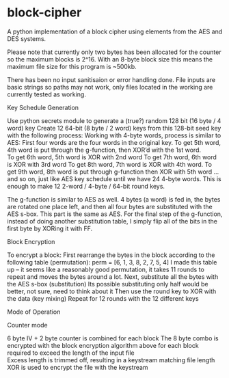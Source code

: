 # block-cipher

A python implementation of a block cipher using elements from the AES and DES systems.

Please note that currently only two bytes has been allocated for the counter so the maximum blocks is 2^16. With an 8-byte block size this means the maximum file size for this program is ~500kb.

There has been no input sanitisaion or error handling done. File inputs are basic strings so paths may not work, only files located in the working
are currently tested as working.

Key Schedule Generation 

Use python secrets module to generate a (true?) random 128 bit (16 byte / 4 word) key 
Create 12 64-bit (8 byte / 2 word) keys from this 128-bit seed key with the following process: 
Working with 4-byte words, process is similar to AES: 
First four words are the four words in the original key. 
To get 5th word, 4th word is put through the g-function, then XOR’d with the 1st word.  
To get 6th word, 5th word is XOR with 2nd word 
To get 7th word, 6th word is XOR with 3rd word 
To get 8th word, 7th word is XOR with 4th word. 
To get 9th word, 8th word is put through g-function then XOR with 5th word 
… and so on, just like AES key schedule until we have 24 4-byte words. 
This is enough to make 12 2-word / 4-byte / 64-bit round keys. 
 
The g-function is similar to AES as well. 4 bytes (a word) is fed in, the bytes are rotated one place left, and then all four bytes are substituted with the AES s-box. This part is the same as AES. For the final step of the g-function, instead of doing another substitution table, I simply flip all of the bits in the first byte by XORing it with FF. 

Block Encryption 

To encrypt a block: 
First rearrange the bytes in the block according to the following table (permutation): 
perm = [6, 1, 3, 8, 2, 7, 5, 4] 
I made this table up – it seems like a reasonably good permutation, it takes 11 rounds to repeat and moves the bytes around a lot. 
Next, substitute all the bytes with the AES s-box (substitution) 
Its possible substituting only half would be better, not sure, need to think about it 
Then use the round key to XOR with the data (key mixing) 
Repeat for 12 rounds with the 12 different keys 

Mode of Operation 

Counter mode 

6 byte IV + 2 byte counter is combined for each block 
The 8 byte combo is encrypted with the block encryption algorithm above for each block required to exceed the length of the input file  
Excess length is trimmed off, resulting in a keystream matching file length 
XOR is used to encrypt the file with the keystream 
